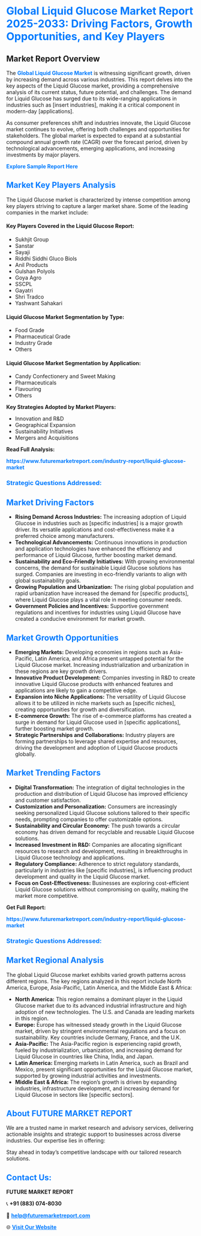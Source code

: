 <h1 style="color: #007BFF;">Global Liquid Glucose Market Report 2025-2033: Driving Factors, Growth Opportunities, and Key Players</h1>

<section id="overview">
<h2>Market Report Overview</h2>
<p>The <a href="https://www.futuremarketreport.com/industry-report/liquid-glucose-market" style="color: #007BFF; text-decoration: none;"><strong>Global Liquid Glucose Market</strong></a> is witnessing significant growth, driven by increasing demand across various industries. This report delves into the key aspects of the Liquid Glucose market, providing a comprehensive analysis of its current status, future potential, and challenges. The demand for Liquid Glucose has surged due to its wide-ranging applications in industries such as [insert industries], making it a critical component in modern-day [applications].</p>
<p>As consumer preferences shift and industries innovate, the Liquid Glucose market continues to evolve, offering both challenges and opportunities for stakeholders. The global market is expected to expand at a substantial compound annual growth rate (CAGR) over the forecast period, driven by technological advancements, emerging applications, and increasing investments by major players.</p>
</section>

<section id="overview">
<p><a href="https://www.futuremarketreport.com/request-sample/reportId=55239" style="color: #007BFF; text-decoration: none;"><strong>Explore Sample Report Here</strong></a></p>
</section>

<section id="key-players">
<h2 style="color: #007BFF;">Market Key Players Analysis</h2>
<p>The Liquid Glucose market is characterized by intense competition among key players striving to capture a larger market share. Some of the leading companies in the market include:</p>
<h4>Key Players Covered in the Liquid Glucose Report:</h4>
<ul><li>Sukhjit Group</li><li>Sanstar</li><li>Sayaji</li><li>Riddhi Siddhi Gluco Biols</li><li>Anil Products</li><li>Gulshan Polyols</li><li>Goya Agro</li><li>SSCPL</li><li>Gayatri</li><li>Shri Tradco</li><li>Yashwant Sahakari</li></ul>
<h4>Liquid Glucose Market Segmentation by Type:</h4>
<ul><li>Food Grade</li><li>Pharmaceutical Grade</li><li>Industry Grade</li><li>Others</li></ul>

<h4>Liquid Glucose Market Segmentation by Application:</h4>
<ul><li>Candy Confectionery and Sweet Making</li><li>Pharmaceuticals</li><li>Flavouring</li><li>Others</li></ul>
<p><strong>Key Strategies Adopted by Market Players:</strong></p>
<ul>
<li>Innovation and R&D</li>
<li>Geographical Expansion</li>
<li>Sustainability Initiatives</li>
<li>Mergers and Acquisitions</li>
</ul>
</section>

<section>
<p><strong>Read Full Analysis: </strong></p><a href="https://www.futuremarketreport.com/industry-report/liquid-glucose-market" style="color: #007BFF; text-decoration: none;"><strong>https://www.futuremarketreport.com/industry-report/liquid-glucose-market</strong></a>
<h3 style="color: #007BFF;">Strategic Questions Addressed:</h3>
</section>

<section id="driving-factors">
<h2 style="color: #007BFF;">Market Driving Factors</h2>
<ul>
<li><strong>Rising Demand Across Industries:</strong> The increasing adoption of Liquid Glucose in industries such as [specific industries] is a major growth driver. Its versatile applications and cost-effectiveness make it a preferred choice among manufacturers.</li>
<li><strong>Technological Advancements:</strong> Continuous innovations in production and application technologies have enhanced the efficiency and performance of Liquid Glucose, further boosting market demand.</li>
<li><strong>Sustainability and Eco-Friendly Initiatives:</strong> With growing environmental concerns, the demand for sustainable Liquid Glucose solutions has surged. Companies are investing in eco-friendly variants to align with global sustainability goals.</li>
<li><strong>Growing Population and Urbanization:</strong> The rising global population and rapid urbanization have increased the demand for [specific products], where Liquid Glucose plays a vital role in meeting consumer needs.</li>
<li><strong>Government Policies and Incentives:</strong> Supportive government regulations and incentives for industries using Liquid Glucose have created a conducive environment for market growth.</li>
</ul>
</section>

<section id="growth-opportunities">
<h2 style="color: #007BFF;">Market Growth Opportunities</h2>
<ul>
<li><strong>Emerging Markets:</strong> Developing economies in regions such as Asia-Pacific, Latin America, and Africa present untapped potential for the Liquid Glucose market. Increasing industrialization and urbanization in these regions are key growth drivers.</li>
<li><strong>Innovative Product Development:</strong> Companies investing in R&D to create innovative Liquid Glucose products with enhanced features and applications are likely to gain a competitive edge.</li>
<li><strong>Expansion into Niche Applications:</strong> The versatility of Liquid Glucose allows it to be utilized in niche markets such as [specific niches], creating opportunities for growth and diversification.</li>
<li><strong>E-commerce Growth:</strong> The rise of e-commerce platforms has created a surge in demand for Liquid Glucose used in [specific applications], further boosting market growth.</li>
<li><strong>Strategic Partnerships and Collaborations:</strong> Industry players are forming partnerships to leverage shared expertise and resources, driving the development and adoption of Liquid Glucose products globally.</li>
</ul>
</section>

<section id="trending-factors">
<h2 style="color: #007BFF;">Market Trending Factors</h2>
<ul>
<li><strong>Digital Transformation:</strong> The integration of digital technologies in the production and distribution of Liquid Glucose has improved efficiency and customer satisfaction.</li>
<li><strong>Customization and Personalization:</strong> Consumers are increasingly seeking personalized Liquid Glucose solutions tailored to their specific needs, prompting companies to offer customizable options.</li>
<li><strong>Sustainability and Circular Economy:</strong> The push towards a circular economy has driven demand for recyclable and reusable Liquid Glucose solutions.</li>
<li><strong>Increased Investment in R&D:</strong> Companies are allocating significant resources to research and development, resulting in breakthroughs in Liquid Glucose technology and applications.</li>
<li><strong>Regulatory Compliance:</strong> Adherence to strict regulatory standards, particularly in industries like [specific industries], is influencing product development and quality in the Liquid Glucose market.</li>
<li><strong>Focus on Cost-Effectiveness:</strong> Businesses are exploring cost-efficient Liquid Glucose solutions without compromising on quality, making the market more competitive.</li>
</ul>
</section>

<section>
<p><strong>Get Full Report: </strong></p><a href="https://www.futuremarketreport.com/industry-report/liquid-glucose-market" style="color: #007BFF; text-decoration: none;"><strong>https://www.futuremarketreport.com/industry-report/liquid-glucose-market</strong></a>
<h3 style="color: #007BFF;">Strategic Questions Addressed:</h3>
</section>


<section id="regional-analysis">
<h2 style="color: #007BFF;">Market Regional Analysis</h2>
<p>The global Liquid Glucose market exhibits varied growth patterns across different regions. The key regions analyzed in this report include North America, Europe, Asia-Pacific, Latin America, and the Middle East & Africa:</p>
<ul>
<li><strong>North America:</strong> This region remains a dominant player in the Liquid Glucose market due to its advanced industrial infrastructure and high adoption of new technologies. The U.S. and Canada are leading markets in this region.</li>
<li><strong>Europe:</strong> Europe has witnessed steady growth in the Liquid Glucose market, driven by stringent environmental regulations and a focus on sustainability. Key countries include Germany, France, and the U.K.</li>
<li><strong>Asia-Pacific:</strong> The Asia-Pacific region is experiencing rapid growth, fueled by industrialization, urbanization, and increasing demand for Liquid Glucose in countries like China, India, and Japan.</li>
<li><strong>Latin America:</strong> Emerging markets in Latin America, such as Brazil and Mexico, present significant opportunities for the Liquid Glucose market, supported by growing industrial activities and investments.</li>
<li><strong>Middle East & Africa:</strong> The region’s growth is driven by expanding industries, infrastructure development, and increasing demand for Liquid Glucose in sectors like [specific sectors].</li>
</ul>
</section>

<footer>
<h2 style="color: #007BFF;">About FUTURE MARKET REPORT</h2>
<p>We are a trusted name in market research and advisory services, delivering actionable insights and strategic support to businesses across diverse industries. Our expertise lies in offering:</p>

<p>Stay ahead in today’s competitive landscape with our tailored research solutions.</p>

<h2 style="color: #007BFF;">Contact Us:</h2>
<p><strong>FUTURE MARKET REPORT</strong></p>
<p>📞 <strong>+91 (883) 074-8030</strong></p>
<p>📧 <strong><a href="mailto:help@futuremarketreport.com" style="color: #007BFF;">help@futuremarketreport.com</a></strong></p>
<p>🌐 <strong><a href="https://www.futuremarketreport.com/" style="color: #007BFF;">Visit Our Website</a></strong></p>
</footer>